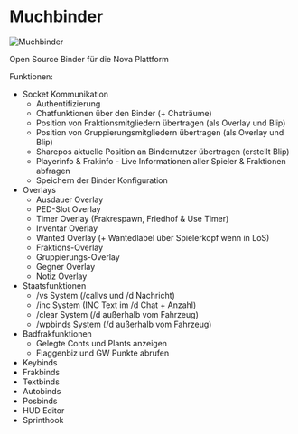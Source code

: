 # Muchbinder

![Muchbinder](https://download.nes-interfaces.de/banner.gif)
 
 Open Source Binder für die Nova Plattform
 
 Funktionen:
 - Socket Kommunikation
	 - Authentifizierung
	 - Chatfunktionen über den Binder (+ Chaträume)
	 - Position von Fraktionsmitgliedern übertragen (als Overlay und Blip)
	 - Position von Gruppierungsmitgliedern übertragen (als Overlay und Blip)
	 - Sharepos aktuelle Position an Bindernutzer übertragen (erstellt Blip)
	 - Playerinfo & Frakinfo - Live Informationen aller Spieler & Fraktionen abfragen
	 - Speichern der Binder Konfiguration
- Overlays
	- Ausdauer Overlay
	- PED-Slot Overlay
	- Timer Overlay (Frakrespawn, Friedhof & Use Timer)
	- Inventar Overlay
	- Wanted Overlay (+ Wantedlabel über Spielerkopf wenn in LoS)
	- Fraktions-Overlay
	- Gruppierungs-Overlay
	- Gegner Overlay
	- Notiz Overlay
- Staatsfunktionen
	- /vs System (/callvs und /d Nachricht)
	- /inc System (INC Text im /d Chat + Anzahl)
	- /clear System (/d außerhalb vom Fahrzeug)
	- /wpbinds System (/d außerhalb vom Fahrzeug)
- Badfrakfunktionen
	- Gelegte Conts und Plants anzeigen
	- Flaggenbiz und GW Punkte abrufen
- Keybinds
- Frakbinds
- Textbinds
- Autobinds
- Posbinds
- HUD Editor
- Sprinthook